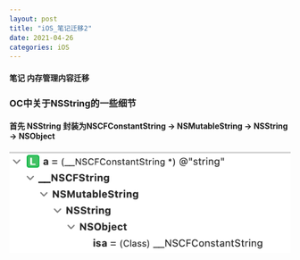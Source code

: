 ```yaml
---
layout: post
title: "iOS_笔记迁移2"
date: 2021-04-26
categories: iOS
---
```

#### 笔记 内存管理内容迁移

### OC中关于NSString的一些细节

#### 首先 NSString 封装为NSCFConstantString -> NSMutableString -> NSString -> NSObject
![NSString1](postImage/NSString1.png)

